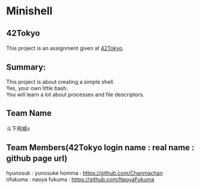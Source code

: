 # Minishell  
## 42Tokyo  
This project is an assignment given at [42Tokyo](https://42tokyo.jp/).　　


## Summary:  
This project is about creating a simple shell.  
Yes, your own little bash.  
You will learn a lot about processes and file descriptors.  

## Team Name  
斗下飛威s    

## Team Members(42Tokyo login name : real name : github page url)　　
hyunosuk : yunosuke homma : <https://github.com/Chanmachan>  
nfukuma  : naoya fukuma   : <https://github.com/NaoyaFukuma>
